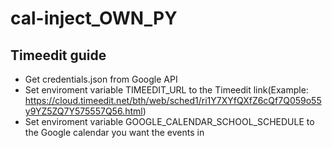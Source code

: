 # cal-inject_OWN_PY
 
## Timeedit guide

* Get credentials.json from Google API
* Set enviroment variable TIMEEDIT_URL to the Timeedit link(Example: https://cloud.timeedit.net/bth/web/sched1/ri1Y7XYfQXfZ6cQf7Q059o55y9YZ5ZQ7Y575557Q56.html)
* Set enviroment variable GOOGLE_CALENDAR_SCHOOL_SCHEDULE to the Google calendar you want the events in